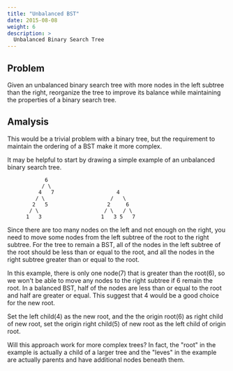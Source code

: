 ```yaml
---
title: "Unbalanced BST"
date: 2015-08-08
weight: 6
description: >
  Unbalanced Binary Search Tree
---
```


## Problem

Given an unbalanced binary search tree with more nodes in the left subtree than the right, reorganize the tree to improve its balance while maintaining the properties of a binary search tree.

## Amalysis

This would be a trivial problem with a binary tree, but the requirement to maintain the ordering of a BST make it more complex.

It may be helpful to start by drawing a simple example of an unbalanced binary search tree.

                6
               / \
              4   7                    4
             / \                     /   \
            2   5                   2     6
           / \                     / \   / \
          1   3                   1   3 5   7

Since there are too many nodes on the left and not enough on the right, you need to move some nodes from the left subtree of the root to the right subtree.
For the tree to remain a BST, all of the nodes in the left subtree of the root should be less than or equal to the root, and all the nodes in the right subtree greater than or equal to the root.

In this example, there is only one node(7) that is greater than the root(6), so we won't be able to move any nodes to the right subtree if 6 remain the root.
In a balanced BST, half of the nodes are less than or equal to the root and half are greater or equal.  This suggest that 4 would be a good choice for the new root.

Set the left child(4) as the new root, and the the origin root(6) as right child of new root, set the origin right child(5) of new root as the left child of origin root.

Will this approach work for more complex trees?
In fact, the "root" in the example is actually a child of a larger tree and the "leves" in the example are actually parents and have additional nodes beneath them.
